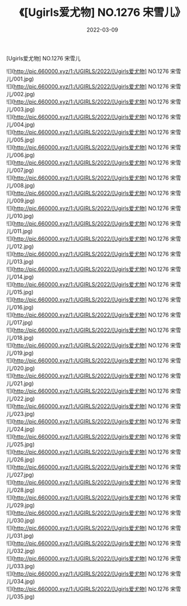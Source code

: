 ﻿---
layout: post
title:  《[Ugirls爱尤物] NO.1276 宋雪儿》
date:   2022-03-09
img: http://pic.660000.xyz/1:/UGIRLS/2022/[Ugirls爱尤物] NO.1276 宋雪儿/000.jpg
categories: [美女, 清纯, 唯美]
---

[Ugirls爱尤物] NO.1276 宋雪儿

 ![](http://pic.660000.xyz/1:/UGIRLS/2022/[Ugirls爱尤物] NO.1276 宋雪儿/001.jpg) <br>![](http://pic.660000.xyz/1:/UGIRLS/2022/[Ugirls爱尤物] NO.1276 宋雪儿/002.jpg) <br>![](http://pic.660000.xyz/1:/UGIRLS/2022/[Ugirls爱尤物] NO.1276 宋雪儿/003.jpg) <br>![](http://pic.660000.xyz/1:/UGIRLS/2022/[Ugirls爱尤物] NO.1276 宋雪儿/004.jpg) <br>![](http://pic.660000.xyz/1:/UGIRLS/2022/[Ugirls爱尤物] NO.1276 宋雪儿/005.jpg) <br>![](http://pic.660000.xyz/1:/UGIRLS/2022/[Ugirls爱尤物] NO.1276 宋雪儿/006.jpg) <br>![](http://pic.660000.xyz/1:/UGIRLS/2022/[Ugirls爱尤物] NO.1276 宋雪儿/007.jpg) <br>![](http://pic.660000.xyz/1:/UGIRLS/2022/[Ugirls爱尤物] NO.1276 宋雪儿/008.jpg) <br>![](http://pic.660000.xyz/1:/UGIRLS/2022/[Ugirls爱尤物] NO.1276 宋雪儿/009.jpg) <br>![](http://pic.660000.xyz/1:/UGIRLS/2022/[Ugirls爱尤物] NO.1276 宋雪儿/010.jpg) <br>![](http://pic.660000.xyz/1:/UGIRLS/2022/[Ugirls爱尤物] NO.1276 宋雪儿/011.jpg) <br>![](http://pic.660000.xyz/1:/UGIRLS/2022/[Ugirls爱尤物] NO.1276 宋雪儿/012.jpg) <br>![](http://pic.660000.xyz/1:/UGIRLS/2022/[Ugirls爱尤物] NO.1276 宋雪儿/013.jpg) <br>![](http://pic.660000.xyz/1:/UGIRLS/2022/[Ugirls爱尤物] NO.1276 宋雪儿/014.jpg) <br>![](http://pic.660000.xyz/1:/UGIRLS/2022/[Ugirls爱尤物] NO.1276 宋雪儿/015.jpg) <br>![](http://pic.660000.xyz/1:/UGIRLS/2022/[Ugirls爱尤物] NO.1276 宋雪儿/016.jpg) <br>![](http://pic.660000.xyz/1:/UGIRLS/2022/[Ugirls爱尤物] NO.1276 宋雪儿/017.jpg) <br>![](http://pic.660000.xyz/1:/UGIRLS/2022/[Ugirls爱尤物] NO.1276 宋雪儿/018.jpg) <br>![](http://pic.660000.xyz/1:/UGIRLS/2022/[Ugirls爱尤物] NO.1276 宋雪儿/019.jpg) <br>![](http://pic.660000.xyz/1:/UGIRLS/2022/[Ugirls爱尤物] NO.1276 宋雪儿/020.jpg) <br>![](http://pic.660000.xyz/1:/UGIRLS/2022/[Ugirls爱尤物] NO.1276 宋雪儿/021.jpg) <br>![](http://pic.660000.xyz/1:/UGIRLS/2022/[Ugirls爱尤物] NO.1276 宋雪儿/022.jpg) <br>![](http://pic.660000.xyz/1:/UGIRLS/2022/[Ugirls爱尤物] NO.1276 宋雪儿/023.jpg) <br>![](http://pic.660000.xyz/1:/UGIRLS/2022/[Ugirls爱尤物] NO.1276 宋雪儿/024.jpg) <br>![](http://pic.660000.xyz/1:/UGIRLS/2022/[Ugirls爱尤物] NO.1276 宋雪儿/025.jpg) <br>![](http://pic.660000.xyz/1:/UGIRLS/2022/[Ugirls爱尤物] NO.1276 宋雪儿/026.jpg) <br>![](http://pic.660000.xyz/1:/UGIRLS/2022/[Ugirls爱尤物] NO.1276 宋雪儿/027.jpg) <br>![](http://pic.660000.xyz/1:/UGIRLS/2022/[Ugirls爱尤物] NO.1276 宋雪儿/028.jpg) <br>![](http://pic.660000.xyz/1:/UGIRLS/2022/[Ugirls爱尤物] NO.1276 宋雪儿/029.jpg) <br>![](http://pic.660000.xyz/1:/UGIRLS/2022/[Ugirls爱尤物] NO.1276 宋雪儿/030.jpg) <br>![](http://pic.660000.xyz/1:/UGIRLS/2022/[Ugirls爱尤物] NO.1276 宋雪儿/031.jpg) <br>![](http://pic.660000.xyz/1:/UGIRLS/2022/[Ugirls爱尤物] NO.1276 宋雪儿/032.jpg) <br>![](http://pic.660000.xyz/1:/UGIRLS/2022/[Ugirls爱尤物] NO.1276 宋雪儿/033.jpg) <br>![](http://pic.660000.xyz/1:/UGIRLS/2022/[Ugirls爱尤物] NO.1276 宋雪儿/034.jpg) <br>![](http://pic.660000.xyz/1:/UGIRLS/2022/[Ugirls爱尤物] NO.1276 宋雪儿/035.jpg) <br>